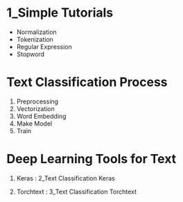 # 1_Simple Tutorials

- Normalization
- Tokenization
- Regular Expression
- Stopword

# Text Classification Process

1. Preprocessing
2. Vectorization
3. Word Embedding
4. Make Model
5. Train

# Deep Learning Tools for Text

1. Keras : 2_Text Classification Keras

2. Torchtext : 3_Text Classification Torchtext
